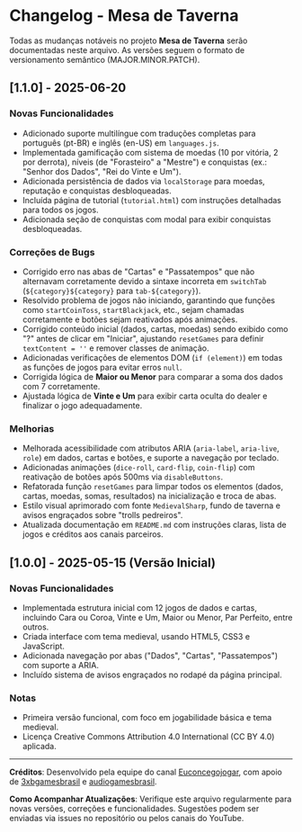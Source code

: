 # Changelog - Mesa de Taverna

Todas as mudanças notáveis no projeto **Mesa de Taverna** serão documentadas neste arquivo. As versões seguem o formato de versionamento semântico (MAJOR.MINOR.PATCH).

## [1.1.0] - 2025-06-20

### Novas Funcionalidades
- Adicionado suporte multilíngue com traduções completas para português (pt-BR) e inglês (en-US) em `languages.js`.
- Implementada gamificação com sistema de moedas (10 por vitória, 2 por derrota), níveis (de "Forasteiro" a "Mestre") e conquistas (ex.: "Senhor dos Dados", "Rei do Vinte e Um").
- Adicionada persistência de dados via `localStorage` para moedas, reputação e conquistas desbloqueadas.
- Incluída página de tutorial (`tutorial.html`) com instruções detalhadas para todos os jogos.
- Adicionada seção de conquistas com modal para exibir conquistas desbloqueadas.

### Correções de Bugs
- Corrigido erro nas abas de "Cartas" e "Passatempos" que não alternavam corretamente devido a sintaxe incorreta em `switchTab` (`${category}${category}` para `tab-${category}`).
- Resolvido problema de jogos não iniciando, garantindo que funções como `startCoinToss`, `startBlackjack`, etc., sejam chamadas corretamente e botões sejam reativados após animações.
- Corrigido conteúdo inicial (dados, cartas, moedas) sendo exibido como "?" antes de clicar em "Iniciar", ajustando `resetGames` para definir `textContent = ''` e remover classes de animação.
- Adicionadas verificações de elementos DOM (`if (element)`) em todas as funções de jogos para evitar erros `null`.
- Corrigida lógica de **Maior ou Menor** para comparar a soma dos dados com 7 corretamente.
- Ajustada lógica de **Vinte e Um** para exibir carta oculta do dealer e finalizar o jogo adequadamente.

### Melhorias
- Melhorada acessibilidade com atributos ARIA (`aria-label`, `aria-live`, `role`) em dados, cartas e botões, e suporte a navegação por teclado.
- Adicionadas animações (`dice-roll`, `card-flip`, `coin-flip`) com reativação de botões após 500ms via `disableButtons`.
- Refatorada função `resetGames` para limpar todos os elementos (dados, cartas, moedas, somas, resultados) na inicialização e troca de abas.
- Estilo visual aprimorado com fonte `MedievalSharp`, fundo de taverna e avisos engraçados sobre "trolls pedreiros".
- Atualizada documentação em `README.md` com instruções claras, lista de jogos e créditos aos canais parceiros.

## [1.0.0] - 2025-05-15 (Versão Inicial)

### Novas Funcionalidades
- Implementada estrutura inicial com 12 jogos de dados e cartas, incluindo Cara ou Coroa, Vinte e Um, Maior ou Menor, Par Perfeito, entre outros.
- Criada interface com tema medieval, usando HTML5, CSS3 e JavaScript.
- Adicionada navegação por abas ("Dados", "Cartas", "Passatempos") com suporte a ARIA.
- Incluído sistema de avisos engraçados no rodapé da página principal.

### Notas
- Primeira versão funcional, com foco em jogabilidade básica e tema medieval.
- Licença Creative Commons Attribution 4.0 International (CC BY 4.0) aplicada.

---

**Créditos**: Desenvolvido pela equipe do canal [Euconcegojogar](https://youtube.com/@euconcegojogar), com apoio de [3xbgamesbrasil](https://youtube.com/@3xbgamesbrasil) e [audiogamesbrasil](https://youtube.com/@audiogamesbrasil).

**Como Acompanhar Atualizações**: Verifique este arquivo regularmente para novas versões, correções e funcionalidades. Sugestões podem ser enviadas via issues no repositório ou pelos canais do YouTube.
